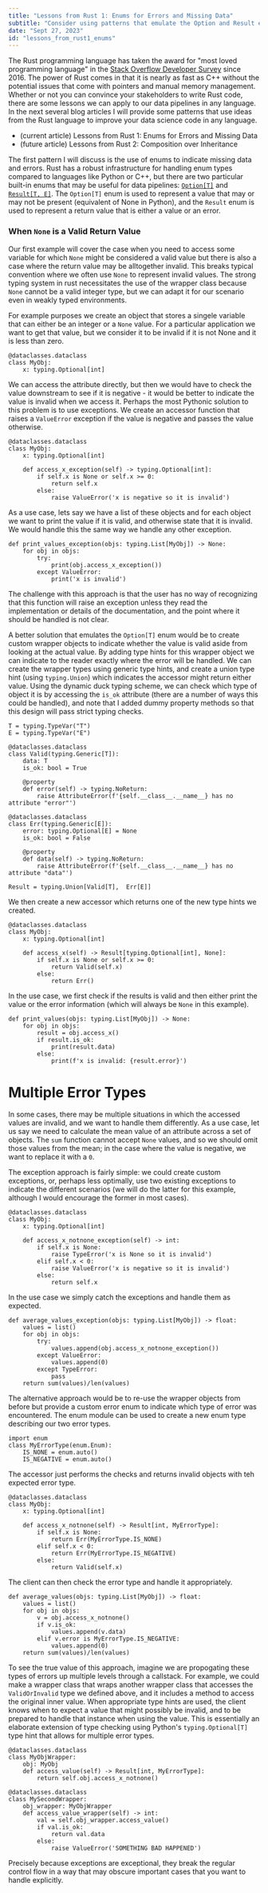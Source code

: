 ```yaml
---
title: "Lessons from Rust 1: Enums for Errors and Missing Data"
subtitle: "Consider using patterns that emulate the Option and Result enums from Rust to make your code more robust and readable."
date: "Sept 27, 2023"
id: "lessons_from_rust1_enums"
---
```


The Rust programming language has taken the award for "most loved programming language" in the [Stack Overflow Developer Survey](https://survey.stackoverflow.co/2022#overview) since 2016. The power of Rust comes in that it is nearly as fast as C++ without the potential issues that come with pointers and manual memory management. Whether or not you can convince your stakeholders to write Rust code, there are some lessons we can apply to our data pipelines in any language. In the next several blog articles I will provide some patterns that use ideas from the Rust language to improve your data science code in any language.

+ (current article) Lessons from Rust 1: Enums for Errors and Missing Data
+ (future article) Lessons from Rust 2: Composition over Inheritance

The first pattern I will discuss is the use of enums to indicate missing data and errors. Rust has a robust infrastructure for handling enum types compared to languages like Python or C++, but there are two particular built-in enums that may be useful for data pipelines: [`Option[T]`](https://doc.rust-lang.org/book/ch06-01-defining-an-enum.html?highlight=Option%3C#the-option-enum-and-its-advantages-over-null-values) and [`Result[T, E]`](https://doc.rust-lang.org/book/ch09-02-recoverable-errors-with-result.html?highlight=Result%3C#recoverable-errors-with-result). The `Option[T]` enum is used to represent a value that may or may not be present (equivalent of None in Python), and the `Result` enum is used to represent a return value that is either a value or an error. 

### When `None` is a Valid Return Value

Our first example will cover the case when you need to access some variable for which `None` might be considered a valid value but there is also a case where the return value may be alltogether invalid. This breaks typical convention where we often use `None` to represent invalid values. The strong typing system in rust necessitates the use of the wrapper class because `None` cannot be a valid integer type, but we can adapt it for our scenario even in weakly typed environments.

For example purposes we create an object that stores a singele variable that can either be an integer or a `None` value. For a particular application we want to get that value, but we consider it to be invalid if it is not None and it is less than zero.

    @dataclasses.dataclass
    class MyObj:
        x: typing.Optional[int]

We can access the attribute directly, but then we would have to check the value downstream to see if it is negative - it would be better to indicate the value is invalid when we access it. Perhaps the most Pythonic solution to this problem is to use exceptions. We create an accessor function that raises a `ValueError` exception if the value is negative and passes the value otherwise.

    @dataclasses.dataclass
    class MyObj:
        x: typing.Optional[int]
        
        def access_x_exception(self) -> typing.Optional[int]:
            if self.x is None or self.x >= 0:
                return self.x
            else:    
                raise ValueError('x is negative so it is invalid')

As a use case, lets say we have a list of these objects and for each object we want to print the value if it is valid, and otherwise state that it is invalid. We would handle this the same way we handle any other exception.

    def print_values_exception(objs: typing.List[MyObj]) -> None:
        for obj in objs:
            try:
                print(obj.access_x_exception())
            except ValueError:
                print('x is invalid')

The challenge with this approach is that the user has no way of recognizing that this function will raise an exception unless they read the implementation or details of the documentation, and the point where it should be handled is not clear.

A better solution that emulates the `Option[T]` enum would be to create custom wrapper objects to indicate whether the value is valid aside from looking at the actual value. By adding type hints for this wrapper object we can indicate to the reader exactly where the error will be handled. We can create the wrapper types using generic type hints, and create a union type hint (using `typing.Union`) which indicates the accessor might return either value. Using the dynamic duck typing scheme, we can check which type of object it is by accessing the `is_ok` attribute (there are a number of ways this could be handled), and note that I added dummy property methods so that this design will pass strict typing checks.

    T = typing.TypeVar("T")
    E = typing.TypeVar("E")

    @dataclasses.dataclass
    class Valid(typing.Generic[T]):
        data: T
        is_ok: bool = True
        
        @property
        def error(self) -> typing.NoReturn:
            raise AttributeError(f'{self.__class__.__name__} has no attribute "error"')
        
    @dataclasses.dataclass
    class Err(typing.Generic[E]):
        error: typing.Optional[E] = None
        is_ok: bool = False
        
        @property
        def data(self) -> typing.NoReturn:
            raise AttributeError(f'{self.__class__.__name__} has no attribute "data"')
        
    Result = typing.Union[Valid[T],  Err[E]]

We then create a new accessor which returns one of the new type hints we created.

    @dataclasses.dataclass
    class MyObj:
        x: typing.Optional[int]
        
        def access_x(self) -> Result[typing.Optional[int], None]:
            if self.x is None or self.x >= 0:
                return Valid(self.x)
            else:    
                return Err()
                
In the use case, we first check if the results is valid and then either print the value or the error information (which will always be `None` in this example).

    def print_values(objs: typing.List[MyObj]) -> None:
        for obj in objs:
            result = obj.access_x()
            if result.is_ok:
                print(result.data)
            else:
                print(f'x is invalid: {result.error}')

# Multiple Error Types

In some cases, there may be multiple situations in which the accessed values are invalid, and we want to handle them differently. As a use case, let us say we need to calculate the mean value of an attribute across a set of objects. The `sum` function cannot accept `None` values, and so we should omit those values from the mean; in the case where the value is negative, we want to replace it with a `0`.

The exception approach is fairly simple: we could create custom exceptions, or, perhaps less optimally, use two existing exceptions to indicate the different scenarios (we will do the latter for this example, although I would encourage the former in most cases).

    @dataclasses.dataclass
    class MyObj:
        x: typing.Optional[int]
            
        def access_x_notnone_exception(self) -> int:
            if self.x is None:
                raise TypeError('x is None so it is invalid')
            elif self.x < 0:
                raise ValueError('x is negative so it is invalid')
            else:
                return self.x

In the use case we simply catch the exceptions and handle them as expected.

    def average_values_exception(objs: typing.List[MyObj]) -> float:
        values = list()
        for obj in objs:
            try:
                values.append(obj.access_x_notnone_exception())
            except ValueError:
                values.append(0)
            except TypeError:
                pass
        return sum(values)/len(values)

The alternative approach would be to re-use the wrapper objects from before but provide a custom error enum to indicate which type of error was encountered. The enum module can be used to create a new enum type describing our two error types.

    import enum
    class MyErrorType(enum.Enum):
        IS_NONE = enum.auto()
        IS_NEGATIVE = enum.auto()

The accessor just performs the checks and returns invalid objects with teh expected error type.

    @dataclasses.dataclass
    class MyObj:
        x: typing.Optional[int]

        def access_x_notnone(self) -> Result[int, MyErrorType]:
            if self.x is None:
                return Err(MyErrorType.IS_NONE)
            elif self.x < 0:
                return Err(MyErrorType.IS_NEGATIVE)
            else:
                return Valid(self.x)

The client can then check the error type and handle it appropriately.

    def average_values(objs: typing.List[MyObj]) -> float:
        values = list()
        for obj in objs:
            v = obj.access_x_notnone()
            if v.is_ok:
                values.append(v.data)
            elif v.error is MyErrorType.IS_NEGATIVE:
                values.append(0)
        return sum(values)/len(values)

To see the true value of this approach, imagine we are propogating these types of errors up multiple levels through a callstack. For example, we could make a wrapper class that wraps another wrapper class that accesses the `ValidOrInvalid` type we defined above, and it includes a method to access the original inner value. When appropriate type hints are used, the client knows when to expect a value that might possibly be invalid, and to be prepared to handle that instance when using the value. This is essentially an elaborate extension of type checking using Python's `typing.Optional[T]` type hint that allows for multiple error types.

    @dataclasses.dataclass
    class MyObjWrapper:
        obj: MyObj
        def access_value(self) -> Result[int, MyErrorType]:
            return self.obj.access_x_notnone()
        
    @dataclasses.dataclass
    class MySecondWrapper:
        obj_wrapper: MyObjWrapper
        def access_value_wrapper(self) -> int:
            val = self.obj_wrapper.access_value()
            if val.is_ok:
                return val.data
            else:
                raise ValueError('SOMETHING BAD HAPPENED')

Precisely because exceptions are exceptional, they break the regular control flow in a way that may obscure important cases that you want to handle explicitly.


